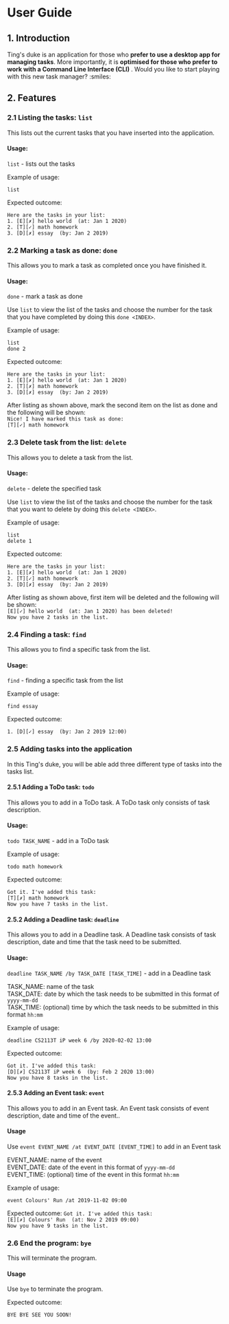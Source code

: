 # User Guide

## 1. Introduction
Ting's duke is an application for those who <b>prefer to use a desktop app for managing tasks</b>. More importantly, it is <b>optimised for those who prefer to work with a Command Line Interface (CLI) </b>. Would you like to start playing with this new task manager? :smiles:
## 2. Features 

### 2.1 Listing the tasks: `list`
This lists out the current tasks that you have inserted into the application.

#### Usage: 
`list` - lists out the tasks

Example of usage: 

`list`

Expected outcome:

`Here are the tasks in your list:`<br>
 `1. [E][✗] hello world  (at: Jan 1 2020)`<br>
 `2. [T][✓] math homework`<br>
 `3. [D][✗] essay  (by: Jan 2 2019)`

### 2.2 Marking a task as done: `done`
This allows you to mark a task as completed once you have finished it.

#### Usage: 
`done` - mark a task as done

Use `list` to view the list of the tasks and choose the number for the task that you have completed by doing this `done <INDEX>`.

Example of usage: 

`list`<br>
`done 2`

Expected outcome:

`Here are the tasks in your list:`<br>
 `1. [E][✗] hello world  (at: Jan 1 2020)`<br>
 `2. [T][✗] math homework`<br>
 `3. [D][✗] essay  (by: Jan 2 2019)`

After listing as shown above, mark the second item on the list as done and the following will be shown: <br>
`Nice! I have marked this task as done:`<br>
 `[T][✓] math homework ` <br>

### 2.3 Delete task from the list: `delete`
This allows you to delete a task from the list.

#### Usage: 

 `delete` - delete the specified task
 
 Use `list` to view the list of the tasks and choose the number for the task that you want to delete by doing this `delete <INDEX>`.
 
 Example of usage: 
 
 `list` <br>
 `delete 1`
 
 Expected outcome:
 
`Here are the tasks in your list:`<br>
 `1. [E][✗] hello world  (at: Jan 1 2020)`<br>
 `2. [T][✓] math homework`<br>
 `3. [D][✗] essay  (by: Jan 2 2019)`
 
 
After listing as shown above, first item will be deleted and the following will be shown: <br>
`[E][✓] hello world  (at: Jan 1 2020) has been deleted!`<br>
`Now you have 2 tasks in the list.`
  
### 2.4 Finding a task: `find`
This allows you to find a specific task from the list.

#### Usage: 

`find` - finding a specific task from the list
 
 Example of usage: 
 
 `find essay`
 
 Expected outcome:
 
 `1. [D][✓] essay  (by: Jan 2 2019 12:00)`
 
### 2.5 Adding tasks into the application
In this Ting's duke, you will be able add three different type of tasks into the tasks list.  

#### 2.5.1 Adding a ToDo task: `todo`
This allows you to add in a ToDo task. A ToDo task only consists of task description.

#### Usage: 

`todo TASK_NAME` - add in a ToDo task
 
 Example of usage: 
 
 `todo math homework`
 
 Expected outcome:
 
`Got it. I've added this task:`<br>
 `[T][✗] math homework`<br>
 `Now you have 7 tasks in the list.`
 
#### 2.5.2 Adding a Deadline task: `deadline`
This allows you to add in a Deadline task. A Deadline task consists of task description, date and time that the task need to be submitted.

#### Usage: 
`deadline TASK_NAME /by TASK_DATE [TASK_TIME]` - add in a Deadline task

 TASK_NAME: name of the task<br>
 TASK_DATE: date by which the task needs to be submitted in this format of `yyyy-mm-dd` <br>
 TASK_TIME: (optional) time by which the task needs to be submitted in this format `hh:mm`<br>

 Example of usage: 
 
 `deadline CS2113T iP week 6 /by 2020-02-02 13:00`
 
 Expected outcome:
 
`Got it. I've added this task:`<br>
`[D][✗] CS2113T iP week 6  (by: Feb 2 2020 13:00)`<br>
`Now you have 8 tasks in the list.`
 
#### 2.5.3 Adding an Event task: `event`
This allows you to add in an Event task. An Event task consists of event description, date and time of the event..

#### Usage
 
Use `event EVENT_NAME /at EVENT_DATE [EVENT_TIME]` to add in an Event task

 EVENT_NAME: name of the event<br>
 EVENT_DATE: date of the event in this format of `yyyy-mm-dd` <br>
 EVENT_TIME: (optional) time of the event in this format `hh:mm`<br>

 Example of usage: 
 
 `event Colours' Run /at 2019-11-02 09:00`
 
 Expected outcome:
`Got it. I've added this task:`<br>
 `[E][✗] Colours' Run  (at: Nov 2 2019 09:00)`<br>
 `Now you have 9 tasks in the list.`<br>
 
### 2.6 End the program: `bye`
This will terminate the program.
#### Usage
 
 Use `bye` to terminate the program.
 
 Expected outcome:
 
 `BYE BYE SEE YOU SOON!`
 
